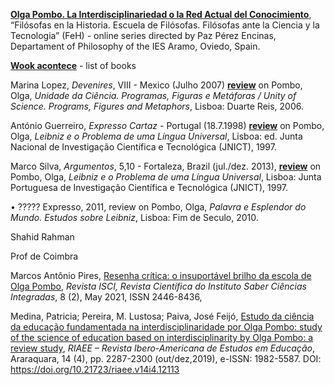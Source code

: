 **[Olga Pombo. La Interdisciplinariedad o la Red Actual del Conocimiento](https://www.youtube.com/watch?v=zWHHvijaJ1I)**, “Filósofas en la Historia. Escuela de Filósofas. Filósofas ante la Ciencia y la Tecnologia” (FeH) - online series  directed by Paz Pérez Encinas, Departament of Philosophy of the IES Aramo, Oviedo, Spain.

**[Wook acontece](https://www.wook.pt/wookacontece/autores/autor?id=5779&srsltid=AfmBOoouFVLdylQPMd5_3hZRd1khnsq7Bje6fac26ZrvCgOrFjV5SmrA)** - list of books  

Marina Lopez, *Devenires*, VIII - Mexico (Julho 2007) **[review](https://webpages.ciencias.ulisboa.pt/~ommartins/investigacao/livroolga_uc_por_marina_lopez.pdf)** on Pombo, Olga, *Unidade da Ciência. Programas, Figuras e Metáforas / Unity of Science. Programs, Figures and Metaphors*, Lisboa: Duarte Reis, 2006.

António Guerreiro, *Expresso Cartaz* - Portugal (18.7.1998) **[review](https://arquivo.pt/wayback/20081022125858/http://aeiou.primeirasedicoes.expresso.pt/ed1342/c251.asp)** on Pombo, Olga, *Leibniz e o Problema de uma Língua Universal*, Lisboa: ed. Junta Nacional de Investigação Científica e Tecnológica (JNICT), 1997. 

Marco Silva, *Argumentos*, 5,10 - Fortaleza, Brazil (jul./dez. 2013), **[review](https://periodicos.ufc.br/argumentos/article/view/19037/29756)** on Pombo, Olga, *Leibniz e o Problema de uma Língua Universal*,  Lisboa:  Junta  Portuguesa  de  Investigação Científica e Tecnológica (JNICT), 1997. 

•	????? Expresso, 2011, review on Pombo, Olga, *Palavra e Esplendor do Mundo. Estudos sobre Leibniz*, Lisboa: Fim de Seculo, 2010. 

Shahid Rahman 

Prof de Coimbra

Marcos Antônio Pires, [Resenha crítica: o insuportável brilho da escola de Olga Pombo](https://www.isciweb.com.br/revista/2374), *Revista ISCI, Revista Científica do Instituto Saber Ciências Integradas*, 8 (2), May 2021, ISSN 2446-8436, 



Medina, Patricia; Pereira, M. Lustosa;  Paiva, José Feijó, [Estudo da ciência da educação fundamentada na interdisciplinaridade por Olga Pombo: study of the science of education based on interdisciplinarity by Olga Pombo: a review study](https://periodicos.fclar.unesp.br/iberoamericana/article/view/12113/8771), *RIAEE – Revista Ibero-Americana de Estudos em Educação*, Araraquara, 14 (4), pp. 2287-2300 (out/dez,2019), e-ISSN: 1982-5587. 
DOI: https://doi.org/10.21723/riaee.v14i4.12113

